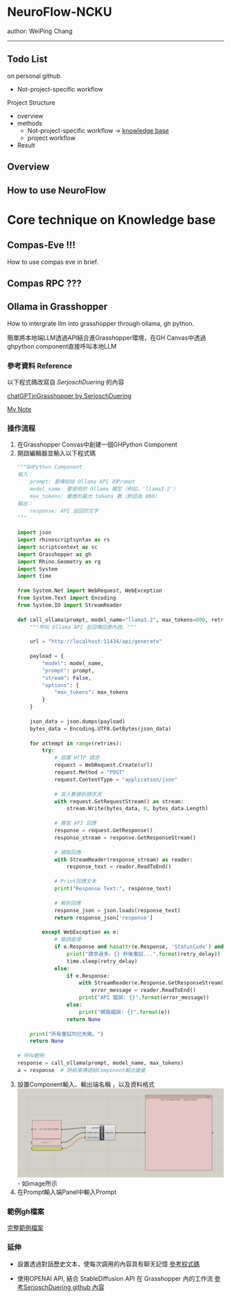 # NeuroFlow-NCKU

author: WeiPing Chang

---

## Todo List
on personal github

- Not-project-specific workflow

Project Structure
 - overview
 - methods
    - Not-project-specific workflow -> [knowledge base](https://kb.rccn.dev)
    - project workflow
 - Result


## Overview

## How to use NeuroFlow 

# Core technique on Knowledge base

## Compas-Eve !!! 

How to use compas eve in brief.

## Compas RPC ???

## Ollama in Grasshopper 

How to intergrate llm into grasshopper through ollama, gh python.

簡單將本地端LLM透過API結合進Grasshopper環境，在GH Canvas中透過ghpython component直接呼叫本地LLM 

### 參考資料 Reference 

以下程式碼改寫自 *SerjoschDuering* 的內容

[chatGPTinGrasshopper by SerjoschDuering](https://github.com/SerjoschDuering/chatGPTinGrasshopper)

[My Note](https://www.notion.so/Note-1027-14c57755feb98111bd7be8d9cb0b03bf?pvs=4#14c57755feb981a2803bd5256e9315ce)

### 

### 操作流程

1. 在Grasshopper Convas中創建一個GHPython Component
2. 開啟編輯器並輸入以下程式碼 
    ``` python
    """GHPython Component
    输入：
        prompt: 要傳給给 Ollama API 的Prompt
        model_name: 要使用的 Ollama 模型（例如，'llama3.2'）
        max_tokens: 響應的最大 tokens 數（默認為 800）
    输出：
        response: API 返回的文字
    """

    import json
    import rhinoscriptsyntax as rs
    import scriptcontext as sc
    import Grasshopper as gh
    import Rhino.Geometry as rg
    import System
    import time

    from System.Net import WebRequest, WebException
    from System.Text import Encoding
    from System.IO import StreamReader

    def call_ollama(prompt, model_name="llama3.2", max_tokens=800, retries=3, retry_delay=5):
        """呼叫 Ollama API 並回傳回應內容。"""

        url = "http://localhost:11434/api/generate"

        payload = {
            "model": model_name,
            "prompt": prompt,
            "stream": False,  
            "options": {
                "max_tokens": max_tokens
            }
        }

        json_data = json.dumps(payload)
        bytes_data = Encoding.UTF8.GetBytes(json_data)

        for attempt in range(retries):
            try:
                # 設置 HTTP 請求
                request = WebRequest.Create(url)
                request.Method = "POST"
                request.ContentType = "application/json"

                # 寫入數據到請求流
                with request.GetRequestStream() as stream:
                    stream.Write(bytes_data, 0, bytes_data.Length)

                # 獲取 API 回應
                response = request.GetResponse()
                response_stream = response.GetResponseStream()

                # 讀取回應
                with StreamReader(response_stream) as reader:
                    response_text = reader.ReadToEnd()

                # Print回應文本
                print("Response Text:", response_text)

                # 解析回應
                response_json = json.loads(response_text)
                return response_json['response']

            except WebException as e:
                # 錯誤處理
                if e.Response and hasattr(e.Response, 'StatusCode') and e.Response.StatusCode == 429:
                    print("請求過多。{} 秒後重試...".format(retry_delay))
                    time.sleep(retry_delay)
                else:
                    if e.Response:
                        with StreamReader(e.Response.GetResponseStream()) as reader:
                            error_message = reader.ReadToEnd()
                        print("API 錯誤: {}".format(error_message))
                    else:
                        print("網路錯誤: {}".format(e))
                    return None

        print("所有重試均已失敗。")
        return None

    # 呼叫範例
    response = call_ollama(prompt, model_name, max_tokens)
    a = response  # 將結果傳遞給Component輸出變量

    ```
3. 設置Component輸入、輸出端名稱 ，以及資料格式
![參考圖片](image/ollamainghcanvas.png)
        - 如image所示 
4. 在Prompt輸入端Panel中輸入Prompt

### 範例gh檔案

[完整範例檔案](Ollama-in-Grasshopper/ollamaingh.gh)

### 延伸

- 設置透過對話歷史文本，使每次調用的內容具有聊天記憶 [參考程式碼](Ollama-in-Grasshopper/ollamainghwithcsvhistory.py)

- 使用OPENAI API, 結合 StableDiffusion API 在 Grasshopper 內的工作流 [參考SerjoschDuering github 內容](https://github.com/SerjoschDuering/chatGPTinGrasshopper)


    
